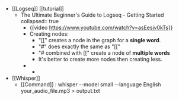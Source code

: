 - [[Logseq]] [[tutorial]]
	- The Ultimate Beginner's Guide to Logseq - Getting Started
	  collapsed:: true
		- {{video https://www.youtube.com/watch?v=asEesjv0kTs}}
		- Creating nodes:
			- "[[" creates a node in the graph for a **single word**.
			- "#" does exactly the same as "[["
			- "# combined with [[" create a node of **multiple words**
			- It's better to create more nodes then creating less.
		-
			-
- [[Whisper]]
	- [[Command]] : whisper --model small --language English your_audio_file.mp3 > output.txt